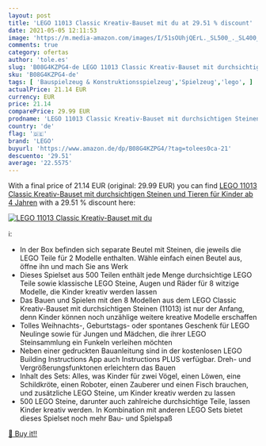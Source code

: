 ```yaml
---
layout: post
title: 'LEGO 11013 Classic Kreativ-Bauset mit du at 29.51 % discount'
date: 2021-05-05 12:11:53
image: 'https://m.media-amazon.com/images/I/51sOUhjQErL._SL500_._SL400_.jpg'
comments: true
category: ofertas
author: 'tole.es'
slug: 'B08G4KZPG4-de LEGO 11013 Classic Kreativ-Bauset mit durchsichtigen...'
sku: 'B08G4KZPG4-de'
tags: [ 'Bauspielzeug & Konstruktionsspielzeug','Spielzeug','lego', ]
actualPrice: 21.14 EUR
currency: EUR
price: 21.14
comparePrice: 29.99 EUR
prodname: 'LEGO 11013 Classic Kreativ-Bauset mit durchsichtigen Steinen und Tieren für Kinder ab 4 Jahren'
country: 'de'
flag: '🇩🇪'
brand: 'LEGO'
buyurl: 'https://www.amazon.de/dp/B08G4KZPG4/?tag=tolees0ca-21'
descuento: '29.51'
average: '22.5575'
---
```


With a final price of 21.14 EUR (original: 29.99 EUR) you can find [LEGO 11013 Classic Kreativ-Bauset mit durchsichtigen Steinen und Tieren für Kinder ab 4 Jahren](https://www.amazon.de/dp/B08G4KZPG4/?tag=tolees0ca-21) with a  29.51 % discount here:

[![LEGO 11013 Classic Kreativ-Bauset mit du](https://m.media-amazon.com/images/I/51sOUhjQErL._SL500_._SL400_.jpg)](https://www.amazon.de/dp/B08G4KZPG4/?tag=tolees0ca-21)

ℹ️:

- In der Box befinden sich separate Beutel mit Steinen, die jeweils die LEGO Teile für 2 Modelle enthalten. Wähle einfach einen Beutel aus, öffne ihn und mach Sie ans Werk
- Dieses Spielset aus 500 Teilen enthält jede Menge durchsichtige LEGO Teile sowie klassische LEGO Steine, Augen und Räder für 8 witzige Modelle, die Kinder kreativ werden lassen
- Das Bauen und Spielen mit den 8 Modellen aus dem LEGO Classic Kreativ-Bauset mit durchsichtigen Steinen (11013) ist nur der Anfang, denn Kinder können noch unzählige weitere kreative Modelle erschaffen
- Tolles Weihnachts-, Geburtstags- oder spontanes Geschenk für LEGO Neulinge sowie für Jungen und Mädchen, die ihrer LEGO Steinsammlung ein Funkeln verleihen möchten
- Neben einer gedruckten Bauanleitung sind in der kostenlosen LEGO Building Instructions App auch Instructions PLUS verfügbar. Dreh- und Vergrößerungsfunktonen erleichtern das Bauen
- Inhalt des Sets: Alles, was Kinder für zwei Vögel, einen Löwen, eine Schildkröte, einen Roboter, einen Zauberer und einen Fisch brauchen, und zusätzliche LEGO Steine, um Kinder kreativ werden zu lassen
- 500 LEGO Steine, darunter auch zahlreiche durchsichtige Teile, lassen Kinder kreativ werden. In Kombination mit anderen LEGO Sets bietet dieses Spielset noch mehr Bau- und Spielspaß

[🛒 Buy it!!](https://www.amazon.de/dp/B08G4KZPG4/?tag=tolees0ca-21)
